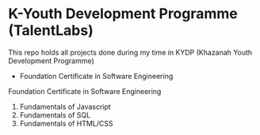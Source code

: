 # K-Youth Development Programme (TalentLabs)
This repo holds all projects done during my time in KYDP (Khazanah Youth Development Programme)
- Foundation Certificate in Software Engineering

Foundation Certificate in Software Engineering
1. Fundamentals of Javascript
2. Fundamentals of SQL
3. Fundamentals of HTML/CSS
